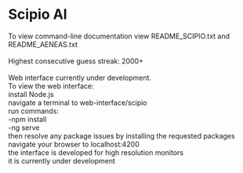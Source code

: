 # Scipio AI
To view command-line documentation view README_SCIPIO.txt and README_AENEAS.txt<br><br>
Highest consecutive guess streak: 2000+<br><br>
Web interface currently under development.<br>
To view the web interface:<br>
install Node.js <br>
navigate a terminal to web-interface/scipio<br>
run commands:<br>
-npm install<br>
-ng serve<br>
then resolve any package issues by installing the requested packages<br>
navigate your browser to localhost:4200<br>
the interface is developed for high resolution monitors<br>
it is currently under development<br>

